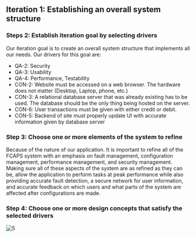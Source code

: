 ## Iteration 1: Establishing an overall system structure
### Steps 2: Establish iteration goal by selecting drivers
Our iteration goal is to create an overall system structure that implements all our needs. Our drivers for this goal are:
- QA-2: Security
- QA-3: Usability
- QA-4: Performance, Testability
- CON-2: Website must be accessed on a web browser. The hardware does not matter (Desktop, Laptop, phone, etc.)
- CON-3: A relational database server that was already existing has to be used. The database should be the only thing being hosted on the server.
- CON-6: User transactions must be given with either credit or debit.
- CON-5: Backend of site must properly update UI with accurate information given by database server

### Step 3: Choose one or more elements of the system to refine
Because of the nature of our application. It is important to refine all of the FCAPS system with an emphasis on fault management, configuration management, performance management, and security management. Making sure all of these aspects of the system are as refined as they can be, allow the application to perform tasks at peak performance while also providing accurate fault detection, a secure network for user information, and accurate feedback on which users and what parts of the system are affected after configurations are made.

### Step 4: Choose one or more design concepts that satisfy the selected drivers 
![5](https://user-images.githubusercontent.com/80918937/144764503-3f8eb7f8-2d9f-48ca-84b2-31280fa6a885.png)
